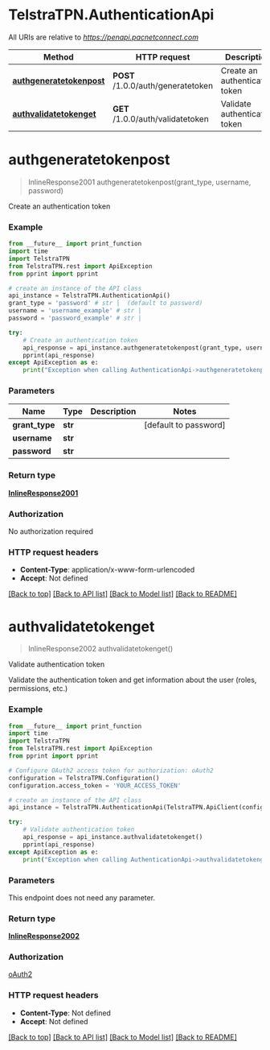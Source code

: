 # TelstraTPN.AuthenticationApi

All URIs are relative to *https://penapi.pacnetconnect.com*

Method | HTTP request | Description
------------- | ------------- | -------------
[**authgeneratetokenpost**](AuthenticationApi.md#authgeneratetokenpost) | **POST** /1.0.0/auth/generatetoken | Create an authentication token
[**authvalidatetokenget**](AuthenticationApi.md#authvalidatetokenget) | **GET** /1.0.0/auth/validatetoken | Validate authentication token


# **authgeneratetokenpost**
> InlineResponse2001 authgeneratetokenpost(grant_type, username, password)

Create an authentication token

### Example
```python
from __future__ import print_function
import time
import TelstraTPN
from TelstraTPN.rest import ApiException
from pprint import pprint

# create an instance of the API class
api_instance = TelstraTPN.AuthenticationApi()
grant_type = 'password' # str |  (default to password)
username = 'username_example' # str | 
password = 'password_example' # str | 

try:
    # Create an authentication token
    api_response = api_instance.authgeneratetokenpost(grant_type, username, password)
    pprint(api_response)
except ApiException as e:
    print("Exception when calling AuthenticationApi->authgeneratetokenpost: %s\n" % e)
```

### Parameters

Name | Type | Description  | Notes
------------- | ------------- | ------------- | -------------
 **grant_type** | **str**|  | [default to password]
 **username** | **str**|  | 
 **password** | **str**|  | 

### Return type

[**InlineResponse2001**](InlineResponse2001.md)

### Authorization

No authorization required

### HTTP request headers

 - **Content-Type**: application/x-www-form-urlencoded
 - **Accept**: Not defined

[[Back to top]](#) [[Back to API list]](../README.md#documentation-for-api-endpoints) [[Back to Model list]](../README.md#documentation-for-models) [[Back to README]](../README.md)

# **authvalidatetokenget**
> InlineResponse2002 authvalidatetokenget()

Validate authentication token

Validate the authentication token and get information about the user (roles, permissions, etc.)

### Example
```python
from __future__ import print_function
import time
import TelstraTPN
from TelstraTPN.rest import ApiException
from pprint import pprint

# Configure OAuth2 access token for authorization: oAuth2
configuration = TelstraTPN.Configuration()
configuration.access_token = 'YOUR_ACCESS_TOKEN'

# create an instance of the API class
api_instance = TelstraTPN.AuthenticationApi(TelstraTPN.ApiClient(configuration))

try:
    # Validate authentication token
    api_response = api_instance.authvalidatetokenget()
    pprint(api_response)
except ApiException as e:
    print("Exception when calling AuthenticationApi->authvalidatetokenget: %s\n" % e)
```

### Parameters
This endpoint does not need any parameter.

### Return type

[**InlineResponse2002**](InlineResponse2002.md)

### Authorization

[oAuth2](../README.md#oAuth2)

### HTTP request headers

 - **Content-Type**: Not defined
 - **Accept**: Not defined

[[Back to top]](#) [[Back to API list]](../README.md#documentation-for-api-endpoints) [[Back to Model list]](../README.md#documentation-for-models) [[Back to README]](../README.md)

